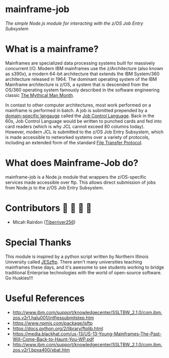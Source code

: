 # mainframe-job
*The simple Node.js module for interacting with the z/OS Job Entry Subsystem*

# What is a mainframe?
Mainframes are specialized data processing systems built for massively concurrent I/O. Modern IBM mainframes use the z/Architecture (also known as s390x), a modern 64-bit architecture that extends the IBM System/360 architecture released in 1964. The dominant operating system of the IBM Mainframe architecture is z/OS, a system that is descended from the OS/360 operating system famously described in the software engineering classic [The Mythical Man Month](https://en.wikipedia.org/wiki/The_Mythical_Man-Month).

In contast to other computer architectures, most work performed on a mainframe is performed in batch. A job is submitted prepended by a [domain-specific langauge](https://en.wikipedia.org/wiki/Domain-specific_language) called the [Job Control Language](https://en.wikipedia.org/wiki/Job_Control_Language). Back in the 60s, Job Control Language would be written to punched cards and fed into card readers (which is why JCL cannot exceed 80 columns today). However, modern JCL is submitted to the z/OS Job Entry Subsystem, which is made accessible to networked systems over a variety of protocols, including an extended form of the standard [File Transfer Protocol](https://en.wikipedia.org/wiki/File_Transfer_Protocol).

# What does Mainframe-Job do?
mainframe-job is a Node.js module that wrappers the z/OS-specific services made accessible over ftp. This allows direct submission of jobs from Node.js to the z/OS Job Entry Subsystem.

# Contributors 🙌 🙌 🙌 🙌
- Micah Rairdon ([Tiberriver256](https://github.com/Tiberriver256))

# Special Thanks
This module is inspired by a python script written by Northern Illinois University called [JESzftp](https://github.com/niumainframe/JESftp). There aren't many universities teaching mainframes these days, and it's awesome to see students working to bridge traditional Enterprise technologies with the world of open-source software. Go Huskies!!!

# Useful References

- http://www.ibm.com/support/knowledgecenter/SSLTBW_2.1.0/com.ibm.zos.v2r1.halu001/intfjessubmitstep.htm
- https://www.npmjs.com/package/jsftp
- https://docs.python.org/2/library/ftplib.html
- https://media.blackhat.com/us-13/US-13-Young-Mainframes-The-Past-Will-Come-Back-to-Haunt-You-WP.pdf
- http://www.ibm.com/support/knowledgecenter/SSLTBW_2.1.0/com.ibm.zos.v2r1.bpxa400/xbat.htm
